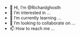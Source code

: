 - 👋 Hi, I’m @Richardghosth
- 👀 I’m interested in ...
- 🌱 I’m currently learning ...
- 💞️ I’m looking to collaborate on ...
- 📫 How to reach me ...

<!---
Richardghosth/Richardghosth is a ✨ special ✨ repository because its `README.md` (this file) appears on your GitHub profile.
You can click the Preview link to take a look at your changes.
--->
